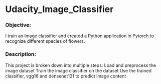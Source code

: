 # Udacity_Image_Classifier

### Objective:
I train an Image classifier and created a Python application in Pytorch to recognize different species of flowers.

### Description:
This project is broken down into multiple steps:
Load and preprocess the image dataset
Train the image classifier on the dataset
Use the trained classifier, vgg16 and densenet121 to predict image content
